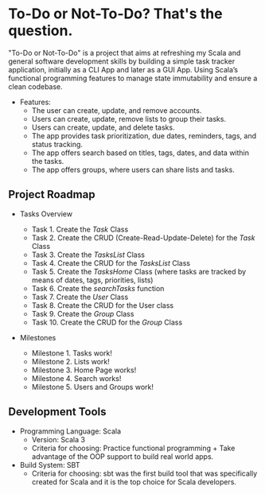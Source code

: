 # To-Do or Not-To-Do? That's the question.

"To-Do or Not-To-Do" is a project that aims at refreshing my Scala and general software development skills by building a simple task tracker application, initially as a CLI App and later as a GUI App. Using Scala’s functional programming features to manage state immutability and ensure a clean codebase.

- Features:
    - The user can create, update, and remove accounts.
    - Users can create, update, remove lists to group their tasks.
    - Users can create, update, and delete tasks.
    - The app provides task prioritization, due dates, reminders, tags, and status tracking.
    - The app offers search based on titles, tags, dates, and data within the tasks.
    - The app offers groups, where users can share lists and tasks.
 
## Project Roadmap

- Tasks Overview
    - Task 1. Create the *Task* Class
    - Task 2. Create the CRUD (Create-Read-Update-Delete) for the *Task* Class
    - Task 3. Create the *TasksList* Class
    - Task 4. Create the CRUD for the *TasksList* Class
    - Task 5. Create the *TasksHome* Class (where tasks are tracked by means of dates, tags, priorities, lists)
    - Task 6. Create the *searchTasks* function
    - Task 7. Create the *User* Class
    - Task 8. Create the CRUD for the User class
    - Task 9. Create the *Group* Class
    - Task 10. Create the CRUD for the *Group* Class
 
- Milestones
    - Milestone 1. Tasks work!
    - Milestone 2. Lists work!
    - Milestone 3. Home Page works!
    - Milestone 4. Search works!
    - Milestone 5. Users and Groups work!
 
## Development Tools

- Programming Language: Scala
    - Version: Scala 3
    - Criteria for choosing: Practice functional programming + Take advantage of the OOP support to build real world apps.
- Build System: SBT
  - Criteria for choosing: sbt was the first build tool that was specifically created for Scala and it is the top choice for Scala developers.
